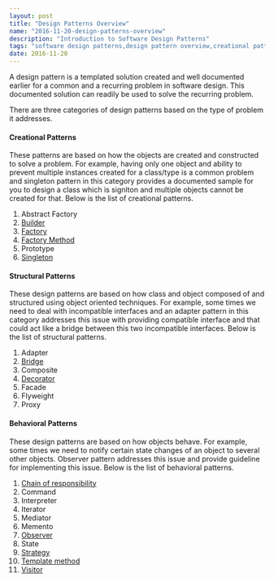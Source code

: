 ```yaml
---
layout: post
title: "Design Patterns Overview"
name: "2016-11-20-design-patterns-overview"
description: "Introduction to Software Design Patterns"
tags: "software design patterns,design pattern overview,creational patterns,structural patterns,behavioral patterns,technical article,blog,post"
date: 2016-11-20
---
```


<p>A design pattern is a templated solution created and well documented earlier for a common and a recurring problem in software design. This documented solution can readily be used to solve the recurring problem.</p>

<p>
There are three categories of design patterns based on the type of problem it addresses.
</p>

#### **Creational Patterns**
<p>
These patterns are based on how the objects are created and constructed to solve a problem. For example, having only one object and ability to prevent multiple instances created for a class/type is a common problem and singleton pattern in this category provides a documented sample for you to design a class which is signlton and multiple objects cannot be created for that. Below is the list of creational patterns.
</p>

1. Abstract Factory
2. [Builder](http://vwtt.github.io/blog/builder-design-pattern)
3. [Factory](http://vwtt.github.io/blog/factory-design-pattern)
4. [Factory Method](http://vwtt.github.io/blog/factory-method-design-pattern)
5. Prototype
6. [Singleton](http://vwtt.github.io/blog/singleton-design-pattern)

#### **Structural Patterns**
<p>
These design patterns are based on how class and object composed of and structured using object oriented techniques. For example, some times we need to deal with incompatible interfaces and an adapter pattern in this category addresses this issue with providing compatible interface and that could act like a bridge between this two incompatible interfaces. Below is the list of structural patterns.
</p>

1. Adapter
2. [Bridge](http://vwtt.github.io/blog/bridge-design-pattern)
3. Composite
4. [Decorator](http://vwtt.github.io/blog/decorator-design-pattern)
5. Facade
6. Flyweight
7. Proxy
    
#### **Behavioral Patterns**
<p>
These design patterns are based on how objects behave. For example, some times we need to notify certain state changes of an object to several other objects. Observer pattern addresses this issue and provide guideline for implementing this issue. Below is the list of behavioral patterns.
</p>

1. [Chain of responsibility](http://vwtt.github.io/blog/chainofresponsibility-design-pattern)
2. Command
3. Interpreter
4. Iterator
5. Mediator
6. Memento
7. [Observer](http://vwtt.github.io/blog/observer-design-pattern)
8. State
9. [Strategy](http://vwtt.github.io/blog/strategy-design-pattern)
10. [Template method](http://vwtt.github.io/blog/templatemethod-design-pattern)
11. [Visitor](http://vwtt.github.io/blog/visitor-design-pattern)